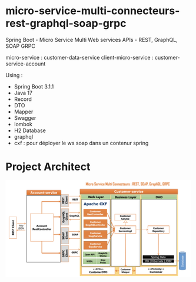 # micro-service-multi-connecteurs-rest-graphql-soap-grpc

Spring Boot - Micro Service Multi Web services APIs - REST, GraphQL, SOAP GRPC

micro-service : customer-data-service
client-micro-service : customer-service-account

Using : 
- Spring Boot 3.1.1
- Java 17
- Record
- DTO
- Mapper
- Swagger
- lombok
- H2 Database
- graphql
- cxf : pour déployer le ws soap dans un contenur spring

# Project Architect
![Architect](img/1.png)
